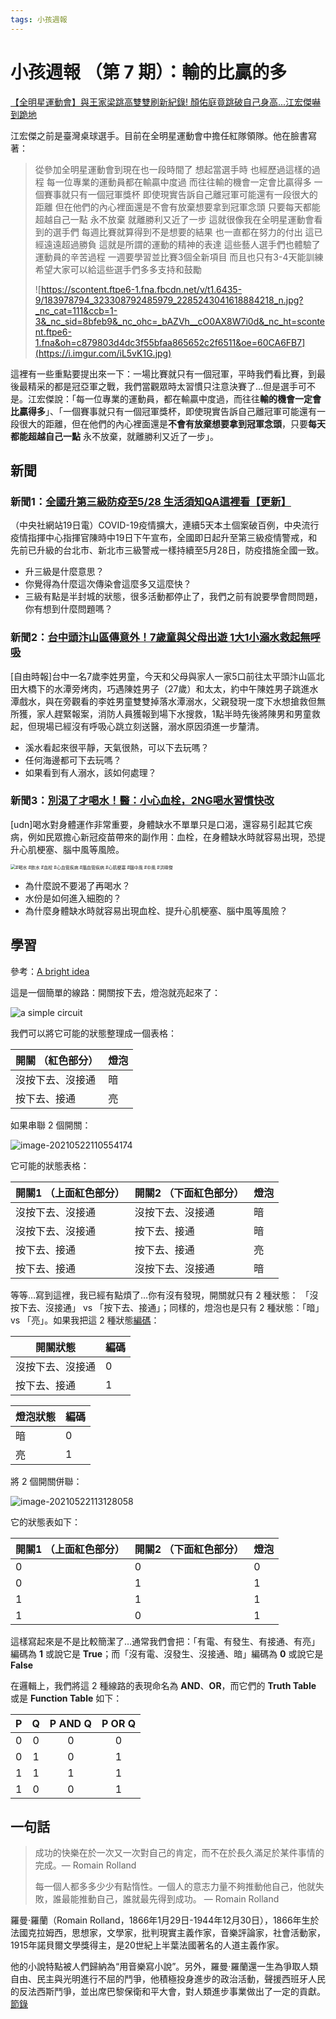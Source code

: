 ```yaml
---
tags: 小孩週報
---
```


# 小孩週報 （第 7 期）：輸的比贏的多

[【全明星運動會】與王家梁跳高雙雙刷新紀錄! 顏佑庭竟跳破自己身高...江宏傑嚇到跪地](https://youtu.be/Ax358amLBFY)

江宏傑之前是臺灣桌球選手。目前在全明星運動會中擔任紅隊領隊。他在臉書寫著：

> 從參加全明星運動會到現在也一段時間了
> 想起當選手時 也經歷過這樣的過程
> 每一位專業的運動員都在輸贏中度過 而往往輸的機會一定會比贏得多
> 一個賽事就只有一個冠軍獎杯 即使現實告訴自己離冠軍可能還有一段很大的距離
> 但在他們的內心裡面還是不會有放棄想要拿到冠軍念頭
> 只要每天都能超越自己一點 永不放棄 就離勝利又近了一步
> 這就很像我在全明星運動會看到的選手們
> 每週比賽就算得到不是想要的結果 也一直都在努力的付出 
> 這已經遠遠超過勝負 這就是所謂的運動的精神的表達 
> 這些藝人選手們也體驗了運動員的辛苦過程
> 一週要學習並比賽3個全新項目 而且也只有3-4天能訓練 
> 希望大家可以給這些選手們多多支持和鼓勵
>
> ![https://scontent.ftpe6-1.fna.fbcdn.net/v/t1.6435-9/183978794_323308792485979_2285243041618884218_n.jpg?_nc_cat=111&ccb=1-3&_nc_sid=8bfeb9&_nc_ohc=_bAZVh__cO0AX8W7i0d&_nc_ht=scontent.ftpe6-1.fna&oh=c879803d4dc3f55bfaa865652c2f6511&oe=60CA6FB7](https://i.imgur.com/iL5vK1G.jpg)

這裡有一些重點要提出來一下：一場比賽就只有一個冠軍，平時我們看比賽，到最後最精采的都是冠亞軍之戰，我們當觀眾時太習慣只注意決賽了…但是選手可不是。江宏傑說：「每一位專業的運動員，都在輸贏中度過，而往往**輸的機會一定會比贏得多**」、「一個賽事就只有一個冠軍獎杯，即使現實告訴自己離冠軍可能還有一段很大的距離，但在他們的內心裡面還是**不會有放棄想要拿到冠軍念頭**，只要**每天都能超越自己一點** 永不放棄，就離勝利又近了一步」。

## 新聞

### 新聞1：[全國升第三級防疫至5/28 生活須知QA這裡看【更新】](https://www.cna.com.tw/news/firstnews/202105155013.aspx)

（中央社網站19日電）COVID-19疫情擴大，連續5天本土個案破百例，中央流行疫情指揮中心指揮官陳時中19日下午宣布，全國即日起升至第三級疫情警戒，和先前已升級的台北市、新北市三級警戒一樣持續至5月28日，防疫措施全國一致。

- 升三級是什麼意思？
- 你覺得為什麼這次傳染會這麼多又這麼快？
- 三級有點是半封城的狀態，很多活動都停止了，我們之前有說要學會問問題，你有想到什麼問題嗎？

### 新聞2：[台中頭汴山區傳意外！7歲童與父母出遊  1大1小溺水救起無呼吸](https://news.ltn.com.tw/news/society/breakingnews/3526030)

[自由時報]台中一名7歲李姓男童，今天和父母與家人一家5口前往太平頭汴山區北田大橋下的水潭旁烤肉，巧遇陳姓男子（27歲）和太太，約中午陳姓男子跳進水潭戲水，與在旁觀看的李姓男童雙雙掉落水潭溺水，父親發現一度下水想搶救但無所獲，家人趕緊報案，消防人員獲報到場下水搜救，1點半時先後將陳男和男童救起，但現場已經沒有呼吸心跳立刻送醫，溺水原因須進一步釐清。

- 溪水看起來很平靜，天氣很熱，可以下去玩嗎？
- 任何海邊都可下去玩嗎？
- 如果看到有人溺水，該如何處理？

### 新聞3：[別渴了才喝水！醫：小心血栓，2NG喝水習慣快改](https://health.udn.com/health/story/5975/5440516?from=udn_ch2_menu_v2_main_index)

[udn]喝水對身體運作非常重要，身體缺水不單單只是口渴，還容易引起其它疾病，例如民眾擔心新冠疫苗帶來的副作用：血栓，在身體缺水時就容易出現，恐提升心肌梗塞、腦中風等風險。

<img src="https://i.imgur.com/eA3QH8B.jpg" alt="#喝水 #飲水 #血栓 #心血管疾病 #腦血管疾病 #心肌梗塞 #腦中風 #中風 #洪暐傑" style="zoom: 50%;" />

- 為什麼說不要渴了再喝水？
- 水份是如何進入細胞的？
- 為什麼身體缺水時就容易出現血栓、提升心肌梗塞、腦中風等風險？

## 學習

參考：[A bright idea](https://plus.maths.org/content/os/issue36/features/nishiyama/index)

這是一個簡單的線路：開關按下去，燈泡就亮起來了：

![a simple circuit](https://i.imgur.com/lFSx2bh.jpg)

我們可以將它可能的狀態整理成一個表格：

| 開關 （紅色部分） | 燈泡 |
| ----------------- | ---- |
| 沒按下去、沒接通  | 暗   |
| 按下去、接通      | 亮   |

如果串聯 2 個開關：

![image-20210522110554174](https://i.imgur.com/JvBnOwt.png)

它可能的狀態表格：

| 開關1 （上面紅色部分） | 開關2 （下面紅色部分） | 燈泡 |
| ---------------------- | ---------------------- | ---- |
| 沒按下去、沒接通       | 沒按下去、沒接通       | 暗   |
| 沒按下去、沒接通       | 按下去、接通           | 暗   |
| 按下去、接通           | 按下去、接通           | 亮   |
| 按下去、接通           | 沒按下去、沒接通       | 暗   |

等等…寫到這裡，我已經有點煩了…你有沒有發現，開關就只有 2 種狀態： 「沒按下去、沒接通」 vs 「按下去、接通」；同樣的，燈泡也是只有 2 種狀態：「暗」 vs 「亮」。如果我把這 2 種狀態[編碼](https://zh.wikipedia.org/wiki/%E7%BC%96%E7%A0%81)：

| 開關狀態         | 編碼 |
| ---------------- | ---- |
| 沒按下去、沒接通 | 0    |
| 按下去、接通     | 1    |

| 燈泡狀態 | 編碼 |
| -------- | ---- |
| 暗       | 0    |
| 亮       | 1    |

將 2 個開關併聯：

![image-20210522113128058](https://i.imgur.com/RQDVFpH.png)

它的狀態表如下：

| 開關1 （上面紅色部分） | 開關2 （下面紅色部分） | 燈泡 |
| ---------------------- | ---------------------- | ---- |
| 0                      | 0                      | 0    |
| 0                      | 1                      | 1    |
| 1                      | 1                      | 1    |
| 1                      | 0                      | 1    |

這樣寫起來是不是比較簡潔了…通常我們會把：「有電、有發生、有接通、有亮」編碼為 **1** 或說它是 **True**；而「沒有電、沒發生、沒接通、暗」編碼為 **0** 或說它是 **False**

在邏輯上，我們將這 2 種線路的表現命名為 **AND**、**OR**，而它們的 **Truth Table** 或是 **Function Table** 如下：

|  P   |  Q   | P AND Q | P OR Q |
| :--: | :--: | :-----: | :----: |
|  0   |  0   |    0    |   0    |
|  0   |  1   |    0    |   1    |
|  1   |  1   |    1    |   1    |
|  1   |  0   |    0    |   1    |



## 一句話

> 成功的快樂在於一次又一次對自己的肯定，而不在於長久滿足於某件事情的完成。― Romain Rolland
>
> 每一個人都多多少少有點惰性。一個人的意志力量不夠推動他自己，他就失敗，誰最能推動自己，誰就最先得到成功。 ― Romain Rolland

羅曼·羅蘭（Romain Rolland，1866年1月29日-1944年12月30日），1866年生於法國克拉姆西，思想家，文學家，批判現實主義作家，音樂評論家，社會活動家，1915年諾貝爾文學獎得主，是20世紀上半葉法國著名的人道主義作家。

他的小說特點被人們歸納為“用音樂寫小說”。另外，羅曼·羅蘭還一生為爭取人類自由、民主與光明進行不屈的鬥爭，他積極投身進步的政治活動，聲援西班牙人民的反法西斯鬥爭，並出席巴黎保衛和平大會，對人類進步事業做出了一定的貢獻。 [節錄](https://www.quotation.site/english/673.html)
